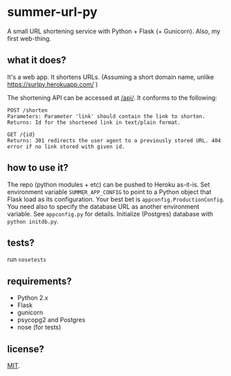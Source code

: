 # summer-url-py

A small URL shortening service with Python + Flask (+ Gunicorn). Also, my first web-thing.

## what it does?

It's a web app. It shortens URLs. (Assuming a short domain name, unlike https://surlpy.herokuapp.com/ )

The shortening API can be accessed at [/api/](https://surlpy.herokuapp.com/api/). It conforms to the following:

    POST /shorten
    Parameters: Parameter 'link' should contain the link to shorten.
    Returns: Id for the shortened link in text/plain format.

    GET /{id}
    Returns: 301 redirects the user agent to a previously stored URL. 404 error if no link stored with given id.

## how to use it?

The repo (python modules + etc) can be pushed to Heroku as-it-is.
Set environment variable `SUMMER_APP_CONFIG` to point to a Python object that Flask load as its configuration. Your best bet is `appconfig.ProductionConfig`.
You need also to specify the database URL as another environment variable. See `appconfig.py` for details.
Initialize (Postgres) database with `python initdb.py`.

## tests?

run `nosetests`

## requirements?

* Python 2.x
* Flask
* gunicorn
* psycopg2 and Postgres
* nose (for tests)

## license?

[MIT](./LICENSE).
